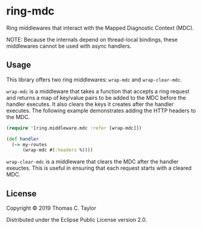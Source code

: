 # ring-mdc

Ring middlewares that interact with the Mapped Diagnostic Context (MDC).

NOTE: Because the internals depend on thread-local bindings, these middlewares
cannot be used with async handlers.

## Usage

This library offers two ring middlewares: `wrap-mdc` and `wrap-clear-mdc`.

`wrap-mdc` is a middleware that takes a function that accepts a ring request and
returns a map of key/value pairs to be added to the MDC before the handler
executes. It also clears the keys it creates after the handler executes. The
following example demonstrates adding the HTTP headers to the MDC.

```clojure
(require '[ring.middleware.mdc :refer [wrap-mdc]])

(def handler
  (-> my-routes
      (wrap-mdc #(:headers %))))
```

`wrap-clear-mdc` is a middleware that clears the MDC after the handler exeuctes.
This is useful in ensuring that each request starts with a cleared MDC.

## License

Copyright © 2019 Thomas C. Taylor

Distributed under the Eclipse Public License version 2.0.
